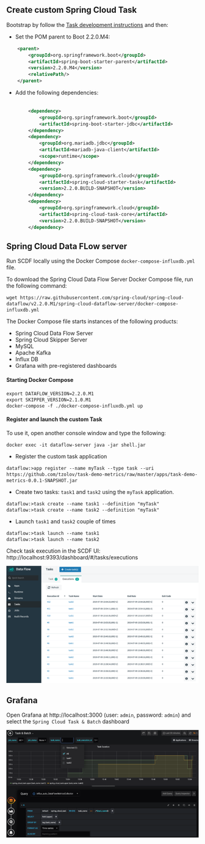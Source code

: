 
## Create custom Spring Cloud Task

Bootstrap by follow the [Task development instructions](https://docs.spring.io/spring-cloud-task/docs/2.0.0.RELEASE/reference/htmlsingle/#getting-started-developing-first-task) and then: 

* Set the POM parent to Boot 2.2.0.M4:

```xml
	<parent>
		<groupId>org.springframework.boot</groupId>
		<artifactId>spring-boot-starter-parent</artifactId>
		<version>2.2.0.M4</version>
		<relativePath/>
	</parent>
``` 

* Add the following dependencies: 

```xml

		<dependency>
			<groupId>org.springframework.boot</groupId>
			<artifactId>spring-boot-starter-jdbc</artifactId>
		</dependency>
		<dependency>
			<groupId>org.mariadb.jdbc</groupId>
			<artifactId>mariadb-java-client</artifactId>
			<scope>runtime</scope>
		</dependency>
		<dependency>
			<groupId>org.springframework.cloud</groupId>
			<artifactId>spring-cloud-starter-task</artifactId>
			<version>2.2.0.BUILD-SNAPSHOT</version>
		</dependency>
		<dependency>
			<groupId>org.springframework.cloud</groupId>
			<artifactId>spring-cloud-task-core</artifactId>
			<version>2.2.0.BUILD-SNAPSHOT</version>
		</dependency>

``` 

## Spring Cloud Data FLow server

Run SCDF locally using the Docker Compose `docker-compose-influxdb.yml` file.

To download the Spring Cloud Data Flow Server Docker Compose file, run the following command:
```
wget https://raw.githubusercontent.com/spring-cloud/spring-cloud-dataflow/v2.2.0.M1/spring-cloud-dataflow-server/docker-compose-influxdb.yml
```

The Docker Compose file starts instances of the following products:

* Spring Cloud Data Flow Server
* Spring Cloud Skipper Server
* MySQL
* Apache Kafka
* Influx DB
* Grafana with pre-registered dashboards

#### Starting Docker Compose

```
export DATAFLOW_VERSION=2.2.0.M1
export SKIPPER_VERSION=2.1.0.M1
docker-compose -f ./docker-compose-influxdb.yml up
```

#### Register and launch the custom Task

To use it, open another console window and type the following:

```
docker exec -it dataflow-server java -jar shell.jar
```

* Register the custom task application
```
dataflow:>app register --name myTask --type task --uri https://github.com/tzolov/task-demo-metrics/raw/master/apps/task-demo-metrics-0.0.1-SNAPSHOT.jar

```

* Create two tasks: `task1` and `task2` using the `myTask` application.
```
dataflow:>task create --name task1 --definition "myTask"
dataflow:>task create --name task2 --definition "myTask"
```

* Launch `task1` and `task2` couple of times
```
dataflow:>task launch --name task1
dataflow:>task launch --name task2
```

Check task execution in the SCDF UI: http://localhost:9393/dashboard/#/tasks/executions

![scdf tasks](./docs/scdf-task.png "SCDF Tasks")

## Grafana 

Open Grafana at http://localhost:3000 (user: `admin`, password: `admin`) and select the `Spring Cloud Task & Batch` dashboard 

![grafana task](./docs/grafana-task.png "Grafana Task")
